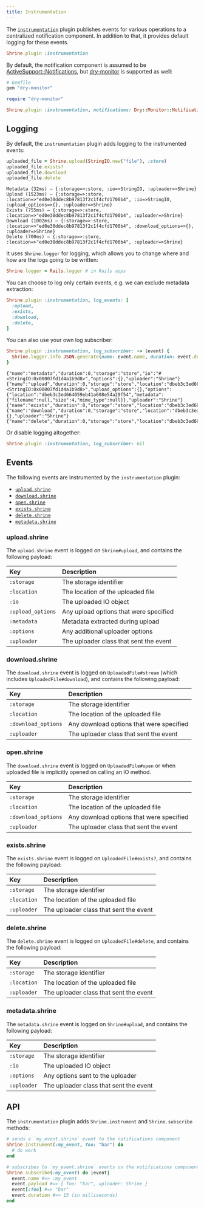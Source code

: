 ```yaml
---
title: Instrumentation
---
```


The [`instrumentation`][instrumentation] plugin publishes events for various
operations to a centralized notification component. In addition to that, it
provides default logging for these events.

```rb
Shrine.plugin :instrumentation
```

By default, the notification component is assumed to be
[ActiveSupport::Notifications], but [dry-monitor] is supported as well:

```rb
# Gemfile
gem "dry-monitor"
```
```rb
require "dry-monitor"

Shrine.plugin :instrumentation, notifications: Dry::Monitor::Notifications.new(:test)
```

## Logging

By default, the `instrumentation` plugin adds logging to the instrumented
events:

```rb
uploaded_file = Shrine.upload(StringIO.new("file"), :store)
uploaded_file.exists?
uploaded_file.download
uploaded_file.delete
```
```plaintext
Metadata (32ms) – {:storage=>:store, :io=>StringIO, :uploader=>Shrine}
Upload (1523ms) – {:storage=>:store, :location=>"ed0e30ddec8b97813f2c1f4cfd1700b4", :io=>StringIO, :upload_options=>{}, :uploader=>Shrine}
Exists (755ms) – {:storage=>:store, :location=>"ed0e30ddec8b97813f2c1f4cfd1700b4", :uploader=>Shrine}
Download (1002ms) – {:storage=>:store, :location=>"ed0e30ddec8b97813f2c1f4cfd1700b4", :download_options=>{}, :uploader=>Shrine}
Delete (700ms) – {:storage=>:store, :location=>"ed0e30ddec8b97813f2c1f4cfd1700b4", :uploader=>Shrine}
```

It uses `Shrine.logger` for logging, which allows you to change where and how
are the logs going to be written:

```rb
Shrine.logger = Rails.logger # in Rails apps
```

You can choose to log only certain events, e.g. we can exclude metadata
extraction:

```rb
Shrine.plugin :instrumentation, log_events: [
  :upload,
  :exists,
  :download,
  :delete,
]
```

You can also use your own log subscriber:

```rb
Shrine.plugin :instrumentation, log_subscriber: -> (event) {
  Shrine.logger.info JSON.generate(name: event.name, duration: event.duration, **event.payload)
}
```
```
{"name":"metadata","duration":0,"storage":"store","io":"#<StringIO:0x00007fd1d4a1b9d8>","options":{},"uploader":"Shrine"}
{"name":"upload","duration":0,"storage":"store","location":"dbeb3c3ed664059eb41a608e54a29f54","io":"#<StringIO:0x00007fd1d4a1b9d8>","upload_options":{},"options":{"location":"dbeb3c3ed664059eb41a608e54a29f54","metadata":{"filename":null,"size":4,"mime_type":null}},"uploader":"Shrine"}
{"name":"exists","duration":0,"storage":"store","location":"dbeb3c3ed664059eb41a608e54a29f54","uploader":"Shrine"}
{"name":"download","duration":0,"storage":"store","location":"dbeb3c3ed664059eb41a608e54a29f54","download_options":{},"uploader":"Shrine"}
{"name":"delete","duration":0,"storage":"store","location":"dbeb3c3ed664059eb41a608e54a29f54","uploader":"Shrine"}
```

Or disable logging altogether:

```rb
Shrine.plugin :instrumentation, log_subscriber: nil
```

## Events

The following events are instrumented by the `instrumentation` plugin:

* [`upload.shrine`](#uploadshrine)
* [`download.shrine`](#downloadshrine)
* [`open.shrine`](#openshrine)
* [`exists.shrine`](#existsshrine)
* [`delete.shrine`](#deleteshrine)
* [`metadata.shrine`](#metadatashrine)

### upload.shrine

The `upload.shrine` event is logged on `Shrine#upload`, and contains the
following payload:

| Key               | Description                            |
| :--               | :----                                  |
| `:storage`        | The storage identifier                 |
| `:location`       | The location of the uploaded file      |
| `:io`             | The uploaded IO object                 |
| `:upload_options` | Any upload options that were specified |
| `:metadata`       | Metadata extracted during upload       |
| `:options`        | Any additional uploader options        |
| `:uploader`       | The uploader class that sent the event |

### download.shrine

The `download.shrine` event is logged on `UploadedFile#stream` (which includes
`UploadedFile#download`), and contains the following payload:

| Key                 | Description                              |
| :--                 | :----                                    |
| `:storage`          | The storage identifier                   |
| `:location`         | The location of the uploaded file        |
| `:download_options` | Any download options that were specified |
| `:uploader`         | The uploader class that sent the event   |

### open.shrine

The `download.shrine` event is logged on `UploadedFile#open` or when uploaded
file is implicitly opened on calling an IO method.

| Key                 | Description                              |
| :--                 | :----                                    |
| `:storage`          | The storage identifier                   |
| `:location`         | The location of the uploaded file        |
| `:download_options` | Any download options that were specified |
| `:uploader`         | The uploader class that sent the event   |

### exists.shrine

The `exists.shrine` event is logged on `UploadedFile#exists?`, and contains the
following payload:

| Key               | Description                            |
| :--               | :----                                  |
| `:storage`        | The storage identifier                 |
| `:location`       | The location of the uploaded file      |
| `:uploader`       | The uploader class that sent the event |

### delete.shrine

The `delete.shrine` event is logged on `UploadedFile#delete`, and contains the
following payload:

| Key               | Description                            |
| :--               | :----                                  |
| `:storage`        | The storage identifier                 |
| `:location`       | The location of the uploaded file      |
| `:uploader`       | The uploader class that sent the event |

### metadata.shrine

The `metadata.shrine` event is logged on `Shrine#upload`, and contains the
following payload:

| Key               | Description                            |
| :--               | :----                                  |
| `:storage`        | The storage identifier                 |
| `:io`             | The uploaded IO object                 |
| `:options`        | Any options sent to the uploader       |
| `:uploader`       | The uploader class that sent the event |

## API

The `instrumentation` plugin adds `Shrine.instrument` and `Shrine.subscribe`
methods:

```rb
# sends a `my_event.shrine` event to the notifications component
Shrine.instrument(:my_event, foo: "bar") do
  # do work
end
```
```rb
# subscribes to `my_event.shrine` events on the notifications component
Shrine.subscribe(:my_event) do |event|
  event.name #=> :my_event
  event.payload #=> { foo: "bar", uploader: Shrine }
  event[:foo] #=> "bar"
  event.duration #=> 15 (in milliseconds)
end
```

[instrumentation]: https://github.com/shrinerb/shrine/blob/master/lib/shrine/plugins/instrumentation.rb
[ActiveSupport::Notifications]: https://api.rubyonrails.org/classes/ActiveSupport/Notifications.html
[dry-monitor]: https://github.com/dry-rb/dry-monitor
